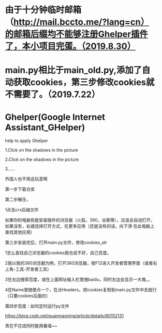 # 由于十分钟临时邮箱（http://mail.bccto.me/?lang=cn）的邮箱后缀均不能够注册Ghelper插件了，本小项目完蛋。（2019.8.30）
# main.py相比于main_old.py,添加了自动获取cookies，第三步修改cookies就不需要了。（2019.7.22）
# Ghelper(Google Internet Assistant_GHelper)
help to apply Ghelper

1.Click on the shadows in the picture
 
2.Click on the shadows in the picture
 

3......

外国人也不用这玩意啊

第一步下载仓库

第二步解压，

1点击crx后缀文件

如果你的电脑有能安装插件的浏览器（火狐，360，谷歌等），应该会自动打开，如果没有，右键选择打开方式，在更多应用（还是没有的话，向下滑  在此电脑上查找其他应用）
 

第三步安装完后，打开main.py文件，修改cookies_str
	
1怎么查找自己浏览器的cookies我也说不好，自己百度。
	
2我以我的360浏览器为例，打开360浏览器，按F12进入开发者管理界面（或者右上角-工具-开发者工具）
	
3在左边搜索百度，或在上面网址输入栏里搜baidu，同时左边会显示一大堆。。
	
4在Name里随便点一个，在点Headers，把cookies复制到main.py文件中去就行（只要cookies后面的）
 
第四步百度：如何定时运行py文件

https://blog.csdn.net/guanmaoning/article/details/80152131


贵在不花钱同时能用番墙~~
